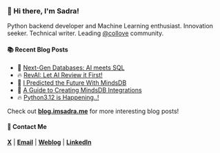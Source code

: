 ### :wave: Hi there, I'm Sadra!
Python backend developer and Machine Learning enthusiast. Innovation seeker. Technical writer. Leading [@collove](https://github.com/collove) community.

#### :books: Recent Blog Posts
<!-- BLOGPOSTS:START -->
 - 🚀 [Next-Gen Databases: AI meets SQL](https://blog.imsadra.me/next-gen-databases-ai-meets-sql)
 - 🔥 [RevAI: Let AI Review it First!](https://blog.imsadra.me/revai-let-ai-review-it-first)
 - 💯 [I Predicted the Future With MindsDB](https://blog.imsadra.me/i-predicted-the-future-with-mindsdb)
 - 🚀 [A Guide to Creating MindsDB Integrations](https://blog.imsadra.me/a-guide-to-creating-mindsdb-integrations)
 - 🔥 [Python3.12 is Happening..!](https://blog.imsadra.me/python312-is-happening)<!-- BLOGPOSTS:END -->

Check out [__blog.imsadra.me__](https://blog.imsadra.me) for more interesting blog posts!

#### :call_me_hand: Contact Me
[__X__](https://x.com/lnxpylnxpy) | [__Email__](mailto:lnxpylnxpy@gmail.com) | [__Weblog__](https://imsadra.me) | [__LinkedIn__](https://www.linkedin.com/in/sadra-yahyapour/)

